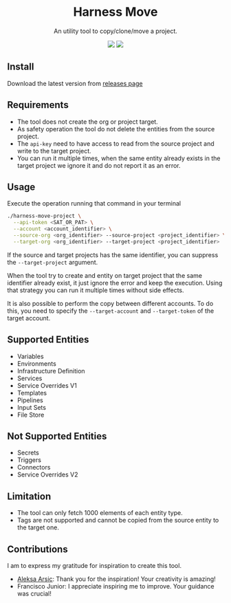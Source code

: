 <div class="title-block" style="text-align: center;" align="center">

# Harness Move

An utility tool to copy/clone/move a project.

![](https://img.shields.io/github/v/release/Fernando-Dourado/harness-move-project)
![](https://img.shields.io/github/release-date/Fernando-Dourado/harness-move-project)

</div>

## Install

Download the latest version from [releases page](https://github.com/Fernando-Dourado/harness-move-project/releases/latest)

## Requirements

- The tool does not create the org or project target.
- As safety operation the tool do not delete the entities from the source project.
- The `api-key` need to have access to read from the source project and write to the target project.
- You can run it multiple times, when the same entity already exists in the target project we ignore it and do not report it as an error.

## Usage

Execute the operation running that command in your terminal

```sh
./harness-move-project \
  --api-token <SAT_OR_PAT> \
  --account <account_identifier> \
  --source-org <org_identifier> --source-project <project_identifier> \
  --target-org <org_identifier> --target-project <project_identifier>
```

If the source and target projects has the same identifier, you can suppress the `--target-project` argument.

When the tool try to create and entity on target project that the same identifier already exist, it just ignore the error and keep the execution. Using that strategy you can run it multiple times without side effects.

It is also possible to perform the copy between different accounts. To do this, you need to specify the `--target-account` and `--target-token` of the target account.

## Supported Entities

- Variables
- Environments
- Infrastructure Definition
- Services
- Service Overrides V1
- Templates
- Pipelines
- Input Sets
- File Store

## Not Supported Entities

- Secrets
- Triggers
- Connectors
- Service Overrides V2

## Limitation

- The tool can only fetch 1000 elements of each entity type.
- Tags are not supported and cannot be copied from the source entity to the target one.

## Contributions

I am to express my gratitude for inspiration to create this tool.

- [Aleksa Arsic](https://github.com/aleksa11010): Thank you for the inspiration! Your creativity is amazing!
- Francisco Junior: I appreciate inspiring me to improve. Your guidance was crucial!
